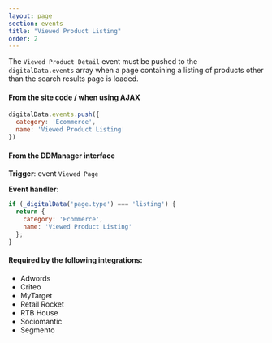 ```yaml
---
layout: page
section: events
title: "Viewed Product Listing"
order: 2
---
```

The `Viewed Product Detail` event must be pushed to the `digitalData.events` array when a page containing a listing of products other than the search results page is loaded.

#### From the site code / when using AJAX
```javascript
digitalData.events.push({
  category: 'Ecommerce',
  name: 'Viewed Product Listing'
})
```


#### From the DDManager interface
**Trigger**: event `Viewed Page`

**Event handler**:

```javascript
if (_digitalData('page.type') === 'listing') {
  return {
    category: 'Ecommerce',
    name: 'Viewed Product Listing'
  };
}
```

#### Required by the following integrations:
* Adwords
* Criteo
* MyTarget
* Retail Rocket
* RTB House
* Sociomantic
* Segmento